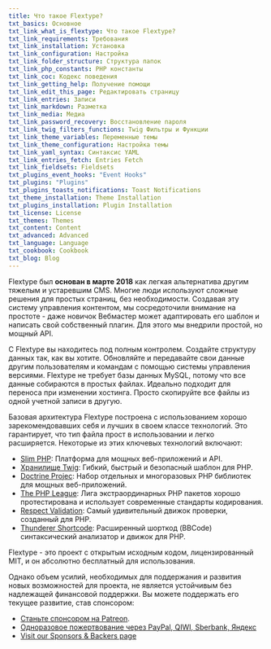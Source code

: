 ```yaml
---
title: Что такое Flextype?
txt_basics: Основное
txt_link_what_is_flextype: Что такое Flextype?
txt_link_requirements: Требования
txt_link_installation: Установка
txt_link_configuration: Настройка
txt_link_folder_structure: Структура папок
txt_link_php_constants: PHP константы
txt_link_coc: Кодекс поведения
txt_link_getting_help: Получение помощи
txt_link_edit_this_page: Редактировать страницу
txt_link_entries: Записи
txt_link_markdown: Разметка
txt_link_media: Медиа
txt_link_password_recovery: Восстановление пароля
txt_link_twig_filters_functions: Twig Фильтры и Функции
txt_link_theme_variables: Переменные темы
txt_link_theme_configuration: Настройка темы
txt_link_yaml_syntax: Синтаксис YAML
txt_link_entries_fetch: Entries Fetch
txt_link_fieldsets: Fieldsets
txt_plugins_event_hooks: "Event Hooks"
txt_plugins: "Plugins"
txt_plugins_toasts_notifications: Toast Notifications
txt_theme_installation: Theme Installation
txt_plugins_installation: Plugin Installation
txt_license: License
txt_themes: Themes
txt_content: Content
txt_advanced: Advanced
txt_language: Language
txt_cookbook: Cookbook
txt_blog: Blog
---
```


Flextype был **основан в марте 2018** как легкая альтернатива другим тяжелым и устаревшим CMS. Многие люди используют сложные решения для простых страниц, без необходимости. Создавая эту систему управления контентом, мы сосредоточили внимание на простоте - даже новичок Вебмастер может адаптировать его шаблон и написать свой собственный плагин. Для этого мы внедрили простой, но мощный API.

С Flextype вы находитесь под полным контролем. Создайте структуру данных так, как вы хотите. Обновляйте и передавайте свои данные другим пользователям и командам с помощью системы управления версиями. Flextype не требует базы данных MySQL, потому что все данные собираются в простых файлах. Идеально подходит для переноса при изменении хостинга. Просто скопируйте все файлы из одной учетной записи в другую.

Базовая архитектура Flextype построена с использованием хорошо зарекомендовавших себя и лучших в своем классе технологий. Это гарантирует, что тип файла прост в использовании и легко расширяется. Некоторые из этих ключевых технологий включают:

* [Slim PHP](http://www.slimframework.com): Платформа для мощных веб-приложений и API.
* [Хранилище Twig](https://twig.symfony.com): Гибкий, быстрый и безопасный шаблон для PHP.
* [Doctrine Projec](https://www.doctrine-project.org): Набор отдельных и многоразовых PHP библиотек для мощных веб-приложений.
* [The PHP League](https://thephpleague.com): Лига экстраординарных PHP пакетов хорошо протестирована и использует современные стандарты кодирования.
* [Respect Validation](https://respect-validation.readthedocs.io/): Самый удивительный движок проверки, созданный для PHP.
* [Thunderer Shortcode](https://github.com/thunderer/Shortcode): Расширенный шорткод (BBCode) синтаксический анализатор и движок для PHP.

Flextype - это проект с открытым исходным кодом, лицензированный MIT, и он абсолютно бесплатный для использования.

Однако объем усилий, необходимых для поддержания и развития новых возможностей для проекта, не является устойчивым без надлежащей финансовой поддержки. Вы можете поддержать его текущее развитие, став спонсором:

* [Станьте спонсором на Patreon](https://www.patreon.com/awilum).
* [Одноразовое пожертвование через PayPal, QIWI, Sberbank, Яндекс](http://flextype.org/en/one-time-donation)
* [Visit our Sponsors & Backers page](http://flextype.org/en/sponsors)